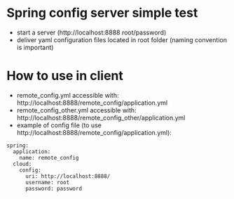 # Spring config server simple test
* start a server (http://localhost:8888 root/password)
* deliver yaml configuration files located in root folder (naming convention is important)   

# How to use in client
* remote_config.yml accessible with: http://localhost:8888/remote_config/application.yml
* remote_config_other.yml accessible with: http://localhost:8888/remote_config_other/application.yml
* example of config file (to use http://localhost:8888/remote_config/application.yml):
```
spring:
  application:
    name: remote_config
  cloud:
    config:
      uri: http://localhost:8888/
      username: root
      password: password
```

